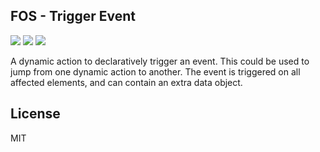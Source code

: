 ## FOS - Trigger Event

![](https://img.shields.io/badge/Plug--in_Type-Dynamic_Action-orange.svg) ![](https://img.shields.io/badge/APEX-19.2-success.svg) ![](https://img.shields.io/badge/APEX-20.1-success.svg)

A dynamic action to declaratively trigger an event. This could be used to jump from one dynamic action to another. The event is triggered on all affected elements, and can contain an extra data object.

## License

MIT

